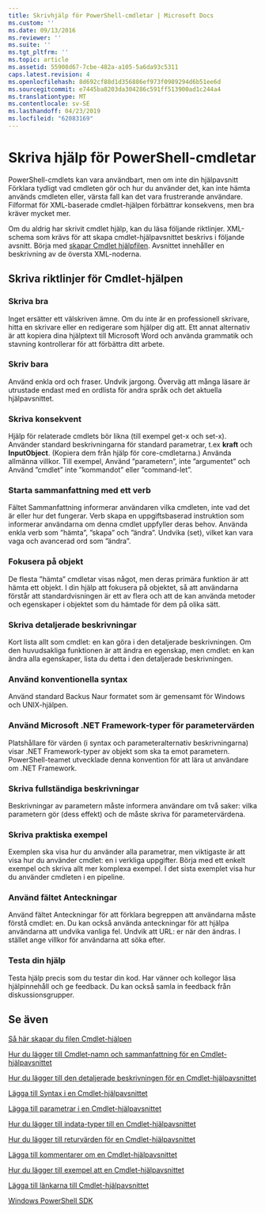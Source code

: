 ```yaml
---
title: Skrivhjälp för PowerShell-cmdletar | Microsoft Docs
ms.custom: ''
ms.date: 09/13/2016
ms.reviewer: ''
ms.suite: ''
ms.tgt_pltfrm: ''
ms.topic: article
ms.assetid: 55908d67-7cbe-482a-a105-5a6da93c5311
caps.latest.revision: 4
ms.openlocfilehash: 8d692cf88d1d356886ef973f0989294d6b51ee6d
ms.sourcegitcommit: e7445ba8203da304286c591ff513900ad1c244a4
ms.translationtype: MT
ms.contentlocale: sv-SE
ms.lasthandoff: 04/23/2019
ms.locfileid: "62083169"
---
```

# <a name="writing-help-for-powershell-cmdlets"></a>Skriva hjälp för PowerShell-cmdletar

PowerShell-cmdlets kan vara användbart, men om inte din hjälpavsnitt Förklara tydligt vad cmdleten gör och hur du använder det, kan inte hämta används cmdleten eller, värsta fall kan det vara frustrerande användare.
Filformat för XML-baserade cmdlet-hjälpen förbättrar konsekvens, men bra kräver mycket mer.

Om du aldrig har skrivit cmdlet hjälp, kan du läsa följande riktlinjer.
XML-schema som krävs för att skapa cmdlet-hjälpavsnittet beskrivs i följande avsnitt.
Börja med [skapar Cmdlet hjälpfilen](./how-to-create-the-cmdlet-help-file.md).
Avsnittet innehåller en beskrivning av de översta XML-noderna.

## <a name="writing-guidelines-for-cmdlet-help"></a>Skriva riktlinjer för Cmdlet-hjälpen

### <a name="write-well"></a>Skriva bra
Inget ersätter ett välskriven ämne.
Om du inte är en professionell skrivare, hitta en skrivare eller en redigerare som hjälper dig att.
Ett annat alternativ är att kopiera dina hjälptext till Microsoft Word och använda grammatik och stavning kontrollerar för att förbättra ditt arbete.

### <a name="write-simply"></a>Skriv bara
Använd enkla ord och fraser.
Undvik jargong.
Överväg att många läsare är utrustade endast med en ordlista för andra språk och det aktuella hjälpavsnittet.

### <a name="write-consistently"></a>Skriva konsekvent
Hjälp för relaterade cmdlets bör likna (till exempel get-x och set-x).
Använder standard beskrivningarna för standard parametrar, t.ex **kraft** och **InputObject**.
(Kopiera dem från hjälp för core-cmdletarna.) Använda allmänna villkor.
Till exempel, Använd ”parametern”, inte ”argumentet” och Använd ”cmdlet” inte ”kommandot” eller ”command-let”.

### <a name="start-the-synopsis-with-a-verb"></a>Starta sammanfattning med ett verb
Fältet Sammanfattning informerar användaren vilka cmdleten, inte vad det är eller hur det fungerar.
Verb skapa en uppgiftsbaserad instruktion som informerar användarna om denna cmdlet uppfyller deras behov.
Använda enkla verb som ”hämta”, ”skapa” och ”ändra”.
Undvika (set), vilket kan vara vaga och avancerad ord som ”ändra”.

### <a name="focus-on-objects"></a>Fokusera på objekt
De flesta ”hämta” cmdletar visas något, men deras primära funktion är att hämta ett objekt.
I din hjälp att fokusera på objektet, så att användarna förstår att standardvisningen är ett av flera och att de kan använda metoder och egenskaper i objektet som du hämtade för dem på olika sätt.

### <a name="write-detailed-descriptions"></a>Skriva detaljerade beskrivningar
Kort lista allt som cmdlet: en kan göra i den detaljerade beskrivningen.
Om den huvudsakliga funktionen är att ändra en egenskap, men cmdlet: en kan ändra alla egenskaper, lista du detta i den detaljerade beskrivningen.

### <a name="use-conventional-syntax"></a>Använd konventionella syntax
Använd standard Backus Naur formatet som är gemensamt för Windows och UNIX-hjälpen.

### <a name="use-microsoft-net-framework-types-for-parameter-values"></a>Använd Microsoft .NET Framework-typer för parametervärden
Platshållare för värden (i syntax och parameteralternativ beskrivningarna) visar .NET Framework-typer av objekt som ska ta emot parametern.
PowerShell-teamet utvecklade denna konvention för att lära ut användare om .NET Framework.

### <a name="write-complete-parameter-descriptions"></a>Skriva fullständiga beskrivningar
Beskrivningar av parametern måste informera användare om två saker: vilka parametern gör (dess effekt) och de måste skriva för parametervärdena.

### <a name="write-practical-examples"></a>Skriva praktiska exempel
Exemplen ska visa hur du använder alla parametrar, men viktigaste är att visa hur du använder cmdlet: en i verkliga uppgifter.
Börja med ett enkelt exempel och skriva allt mer komplexa exempel.
I det sista exemplet visa hur du använder cmdleten i en pipeline.

### <a name="use-the-notes-field"></a>Använd fältet Anteckningar
Använd fältet Anteckningar för att förklara begreppen att användarna måste förstå cmdlet: en.
Du kan också använda anteckningar för att hjälpa användarna att undvika vanliga fel.
Undvik att URL: er när den ändras.
I stället ange villkor för användarna att söka efter.

### <a name="test-your-help"></a>Testa din hjälp
Testa hjälp precis som du testar din kod.
Har vänner och kollegor läsa hjälpinnehåll och ge feedback.
Du kan också samla in feedback från diskussionsgrupper.

## <a name="see-also"></a>Se även

 [Så här skapar du filen Cmdlet-hjälpen](./how-to-create-the-cmdlet-help-file.md)

 [Hur du lägger till Cmdlet-namn och sammanfattning för en Cmdlet-hjälpavsnittet](./how-to-add-the-cmdlet-name-and-synopsis-to-a-cmdlet-help-topic.md)

 [Hur du lägger till den detaljerade beskrivningen för en Cmdlet-hjälpavsnittet](./how-to-add-a-cmdlet-description.md)

 [Lägga till Syntax i en Cmdlet-hjälpavsnittet](./how-to-add-syntax-to-a-cmdlet-help-topic.md)

 [Lägga till parametrar i en Cmdlet-hjälpavsnittet](./how-to-add-parameter-information.md)

 [Hur du lägger till indata-typer till en Cmdlet-hjälpavsnittet](./how-to-add-input-types-to-a-cmdlet-help-topic.md)

 [Hur du lägger till returvärden för en Cmdlet-hjälpavsnittet](./how-to-add-return-values-to-a-cmdlet-help-topic.md)

 [Lägga till kommentarer om en Cmdlet-hjälpavsnittet](./how-to-add-notes-to-a-cmdlet-help-topic.md)

 [Hur du lägger till exempel att en Cmdlet-hjälpavsnittet](./how-to-add-examples-to-a-cmdlet-help-topic.md)

 [Lägga till länkarna till Cmdlet-hjälpavsnittet](./how-to-add-related-links-to-a-cmdlet-help-topic.md)

 [Windows PowerShell SDK](../windows-powershell-reference.md)